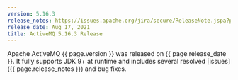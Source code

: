 ```yaml
---
version: 5.16.3
release_notes: https://issues.apache.org/jira/secure/ReleaseNote.jspa?projectId=12311210&version=12349550
release_date: Aug 17, 2021
title: ActiveMQ 5.16.3 Release
---
```

Apache ActiveMQ {{ page.version }} was released on {{ page.release_date }}. It fully supports JDK 9+ at runtime and includes several resolved [issues]({{ page.release_notes }}) and bug fixes.
